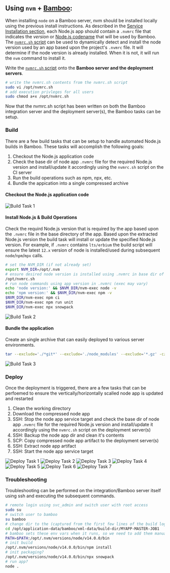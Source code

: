 ## Using `nvm` + [Bamboo](https://www.atlassian.com/software/bamboo):
When installing `node` on a Bamboo server, nvm should be installed locally using the previous install instructions. As described in the [Service Installation section](#service), each Node.js app should contain a `.nvmrc` file that indicates the _version_ or [Node.js codename](https://github.com/nodejs/Release/blob/master/CODENAMES.md) that will be used by Bamboo. The [`nvmrc.sh` script](https://raw.githubusercontent.com/ugate/node-help/master/nvmrc.sh) can be used to dynamically detect and install the node version used by an app based upon the project's `.nvmrc` file. It will determine if the node version is already installed. When it is not, it will run the `nvm` command to install it.

Write the [`nvmrc.sh` script](https://raw.githubusercontent.com/ugate/node-help/master/nvmrc.sh) onto the __Bamboo server and the deployment servers__.
```sh
# write the nvmrc.sh contents from the nvmrc.sh script
sudo vi /opt/nvmrc.sh
# add execution privleges for all users
sudo chmod a+x /opt/nvmrc.sh
```

Now that the nvmrc.sh script has been written on both the Bamboo integration server and the deployment server(s), the Bamboo tasks can be setup.

### Build
There are a few build tasks that can be setup to handle automated Node.js builds in Bamboo. These tasks will accomplish the following goals:

1. Checkout the Node.js application code
1. Check the base dir of node app `.nvmrc` file for the required Node.js version and install/update it accordingly using the `nvmrc.sh` script on the CI server
1. Run the build operations such as npm, npx, etc.
1. Bundle the appication into a single compressed archive

#### Checkout the Node.js application code
![Build Task 1](https://raw.githubusercontent.com/ugate/node-help/master/img/bamboo-build-task1.jpg "Build Task 1")

#### Install Node.js &amp; Build Operations
Check the requird Node.js version that is required by the app based upon the `.nvmrc` file in the base directory of the app. Based upon the extracted Node.js version the build task will install or update the specified Node.js version. For example, if `.nvmrc` contains `lts/erbium` the build script will ensure the latest `12.x` version of node is installed/used during subsequent `node`/`npm`/`mpx` calls.

```sh
# set the NVM_DIR (if not already set)
export NVM_DIR=/opt/.nvm
# ensure desired node version is installed using .nvmrc in base dir of app
/opt/nvmrc.sh
# run node commands using app version in .nvmrc (exec may vary)
echo 'node version:' && $NVM_DIR/nvm-exec node -v
echo 'npm version:' && $NVM_DIR/nvm-exec npm -v
$NVM_DIR/nvm-exec npm ci
$NVM_DIR/nvm-exec npm run unit
$NVM_DIR/nvm-exec npx snowpack
```

![Build Task 2](https://raw.githubusercontent.com/ugate/node-help/master/img/bamboo-build-task2.jpg "Build Task 2")

#### Bundle the application
Create an single archive that can easily deployed to various server environments.

```sh
tar --exclude='./*git*' --exclude='./node_modules' --exclude='*.gz' -czvf myapp.tar.gz *
```

![Build Task 3](https://raw.githubusercontent.com/ugate/node-help/master/img/bamboo-build-task3.jpg "Build Task 3")

### Deploy
Once the deployment is triggered, there are a few tasks that can be perfoemed to ensure the vertically/horizontally scalled node app is updated and restarted

1. Clean the working directory
1. Download the compressed node app
1. SSH: Stop the node app service target and check the base dir of node app `.nvmrc` file for the required Node.js version and install/update it accordingly using the `nvmrc.sh` script on the deployment server(s)
1. SSH: Backup the node app dir and clean it's contents
1. SCP: Copy compressed node app artifact to the deployment server(s)
1. SSH: Extract node app artifact
1. SSH: Start the node app service target

![Deploy Task 1](https://raw.githubusercontent.com/ugate/node-help/master/img/bamboo-deploy-task1.jpg "Deploy Task 1")
![Deploy Task 2](https://raw.githubusercontent.com/ugate/node-help/master/img/bamboo-deploy-task2.jpg "Deploy Task 2")
![Deploy Task 3](https://raw.githubusercontent.com/ugate/node-help/master/img/bamboo-deploy-task3.jpg "Deploy Task 3")
![Deploy Task 4](https://raw.githubusercontent.com/ugate/node-help/master/img/bamboo-deploy-task4.jpg "Deploy Task 4")
![Deploy Task 5](https://raw.githubusercontent.com/ugate/node-help/master/img/bamboo-deploy-task5.jpg "Deploy Task 5")
![Deploy Task 6](https://raw.githubusercontent.com/ugate/node-help/master/img/bamboo-deploy-task6.jpg "Deploy Task 6")
![Deploy Task 7](https://raw.githubusercontent.com/ugate/node-help/master/img/bamboo-deploy-task7.jpg "Deploy Task 7")

### Troubleshooting

Troubleshooting can be performed on the integration/Bamboo server itself using ssh and executing the subsequent commands.

```sh
# remote login using svc_admin and switch user with root access
sudo su
# switch user to bamboo
su bamboo
# change dir to the (captured from the first few lines of the build log)
cd /opt/application-data/bamboo/xml-data/build-dir/MYAPP-MASTER-JOB1
# bamboo sets these env vars when it runs, so we need to add them manually here
PATH=$PATH:/opt/.nvm/versions/node/v14.0.0/bin
# init build
/opt/.nvm/versions/node/v14.0.0/bin/npm install
# init packaging?
/opt/.nvm/versions/node/v14.0.0/bin/npx snowpack
# run app?
node .
```
